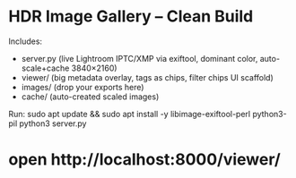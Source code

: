 # HDR Image Gallery – Clean Build

Includes:
- server.py (live Lightroom IPTC/XMP via exiftool, dominant color, auto-scale+cache 3840×2160)
- viewer/ (big metadata overlay, tags as chips, filter chips UI scaffold)
- images/ (drop your exports here)
- cache/ (auto-created scaled images)

Run:
  sudo apt update && sudo apt install -y libimage-exiftool-perl python3-pil
  python3 server.py
  # open http://localhost:8000/viewer/
